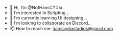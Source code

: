 - 👋 Hi, I’m @NotHansCYDIa
- 👀 I’m interested in Scripting...
- 🌱 I’m currently learning UI designing...
- 💞️ I’m looking to collaborate on Discord...
- 📫 How to reach me: hanscydiastudios@gmail.com

<!---
NotHansCYDIa/NotHansCYDIa is a ✨ special ✨ repository because its `README.md` (this file) appears on your GitHub profile.
You can click the Preview link to take a look at your changes.
--->
